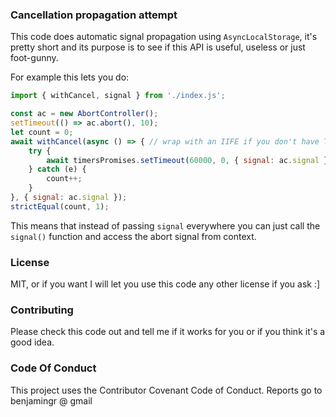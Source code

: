 ### Cancellation propagation attempt

This code does automatic signal propagation using `AsyncLocalStorage`, it's pretty short and its purpose is to see if this API is useful, useless or just foot-gunny.

For example this lets you do:

```js
import { withCancel, signal } from './index.js';

const ac = new AbortController();
setTimeout(() => ac.abort(), 10);
let count = 0;
await withCancel(async () => { // wrap with an IIFE if you don't have TLA enabled
    try {
        await timersPromises.setTimeout(60000, 0, { signal: ac.signal });
    } catch (e) {
        count++;
    }
}, { signal: ac.signal });
strictEqual(count, 1);
```

This means that instead of passing `signal` everywhere you can just call the `signal()` function and access the abort signal from context.

### License

MIT, or if you want I will let you use this code any other license if you ask :]

### Contributing

Please check this code out and tell me if it works for you or if you think it's a good idea.

### Code Of Conduct

This project uses the Contributor Covenant Code of Conduct. Reports go to benjamingr @ gmail
